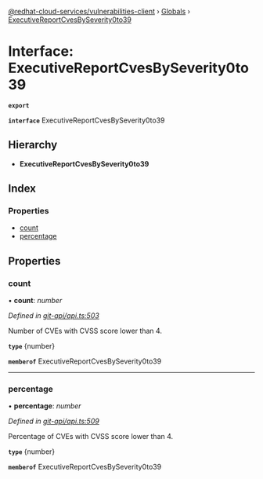 [@redhat-cloud-services/vulnerabilities-client](../README.md) › [Globals](../globals.md) › [ExecutiveReportCvesBySeverity0to39](executivereportcvesbyseverity0to39.md)

# Interface: ExecutiveReportCvesBySeverity0to39

**`export`** 

**`interface`** ExecutiveReportCvesBySeverity0to39

## Hierarchy

* **ExecutiveReportCvesBySeverity0to39**

## Index

### Properties

* [count](executivereportcvesbyseverity0to39.md#count)
* [percentage](executivereportcvesbyseverity0to39.md#percentage)

## Properties

###  count

• **count**: *number*

*Defined in [git-api/api.ts:503](https://github.com/RedHatInsights/javascript-clients/blob/master/packages/vulnerabilities/git-api/api.ts#L503)*

Number of CVEs with CVSS score lower than 4.

**`type`** {number}

**`memberof`** ExecutiveReportCvesBySeverity0to39

___

###  percentage

• **percentage**: *number*

*Defined in [git-api/api.ts:509](https://github.com/RedHatInsights/javascript-clients/blob/master/packages/vulnerabilities/git-api/api.ts#L509)*

Percentage of CVEs with CVSS score lower than 4.

**`type`** {number}

**`memberof`** ExecutiveReportCvesBySeverity0to39
